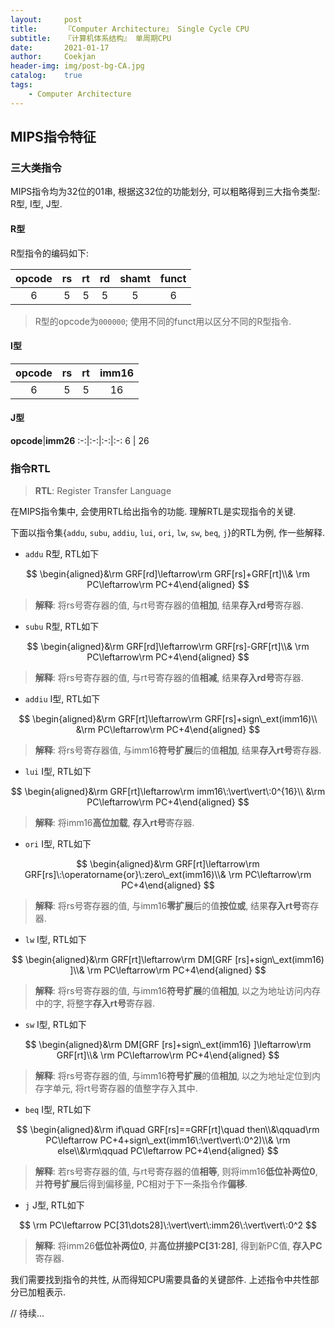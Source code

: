 ```yaml
---	
layout:     post	
title:      『Computer Architecture』 Single Cycle CPU	
subtitle:   『计算机体系结构』 单周期CPU    
date:       2021-01-17	   
author:     Coekjan 
header-img: img/post-bg-CA.jpg	
catalog:    true	
tags:	
    - Computer Architecture  
---
```


## MIPS指令特征

### 三大类指令

MIPS指令均为32位的01串, 根据这32位的功能划分, 可以粗略得到三大指令类型: R型, I型, J型.

#### R型

R型指令的编码如下:

**opcode**|**rs**|**rt**|**rd**|**shamt**|**funct**
:-:|:-:|:-:|:-:|:-:|:-:
6 | 5 | 5 | 5 | 5 | 6

> R型的opcode为`000000`; 使用不同的funct用以区分不同的R型指令.

#### I型

**opcode**|**rs**|**rt**|**imm16**
:-:|:-:|:-:|:-:
6 | 5 | 5 | 16

#### J型

**opcode**|**imm26**
:-:|:-:|:-:|:-:
6 | 26

### 指令RTL

> **RTL**: Register Transfer Language

在MIPS指令集中, 会使用RTL给出指令的功能. 理解RTL是实现指令的关键.

下面以指令集{`addu`, `subu`, `addiu`, `lui`, `ori`, `lw`, `sw`, `beq`, `j`}的RTL为例, 作一些解释.

* `addu`
R型, RTL如下

$$
\begin{aligned}&\rm GRF[rd]\leftarrow\rm GRF[rs]+GRF[rt]\\& \rm PC\leftarrow\rm PC+4\end{aligned}
$$

> **解释**: 将rs号寄存器的值, 与rt号寄存器的值**相加**, 结果**存入rd号**寄存器.


* `subu`
R型, RTL如下

$$
\begin{aligned}&\rm GRF[rd]\leftarrow\rm GRF[rs]-GRF[rt]\\& \rm PC\leftarrow\rm PC+4\end{aligned}
$$

> **解释**: 将rs号寄存器的值, 与rt号寄存器的值**相减**, 结果**存入rd号**寄存器.


* `addiu`
I型, RTL如下

$$
\begin{aligned}&\rm GRF[rt]\leftarrow\rm GRF[rs]+sign\_ext(imm16)\\ &\rm PC\leftarrow\rm PC+4\end{aligned}
$$

> **解释**: 将rs号寄存器值, 与imm16**符号扩展**后的值**相加**, 结果**存入rt号**寄存器.


* `lui`
I型, RTL如下

$$
\begin{aligned}&\rm GRF[rt]\leftarrow\rm imm16\:\vert\vert\:0^{16}\\ &\rm PC\leftarrow\rm PC+4\end{aligned}
$$

> **解释**: 将imm16**高位加载**, **存入rt号**寄存器.


* `ori`
I型, RTL如下

$$
\begin{aligned}&\rm GRF[rt]\leftarrow\rm GRF[rs]\:\operatorname{or}\:zero\_ext(imm16)\\& \rm PC\leftarrow\rm PC+4\end{aligned}
$$

> **解释**: 将rs号寄存器的值, 与imm16**零扩展**后的值**按位或**, 结果**存入rt号**寄存器.


* `lw`
I型, RTL如下

$$
\begin{aligned}&\rm GRF[rt]\leftarrow\rm DM[GRF [rs]+sign\_ext(imm16) ]\\& \rm PC\leftarrow\rm PC+4\end{aligned}
$$

> **解释**: 将rs号寄存器的值, 与imm16**符号扩展**的值**相加**, 以之为地址访问内存中的字, 将整字**存入rt号**寄存器.


* `sw`
I型, RTL如下

$$
\begin{aligned}&\rm DM[GRF [rs]+sign\_ext(imm16) ]\leftarrow\rm GRF[rt]\\& \rm PC\leftarrow\rm PC+4\end{aligned}
$$

> **解释**: 将rs号寄存器的值, 与imm16**符号扩展**的值**相加**, 以之为地址定位到内存字单元, 将rt号寄存器的值整字存入其中.


* `beq`
I型, RTL如下

$$
\begin{aligned}&\rm if\quad GRF[rs]==GRF[rt]\quad then\\&\qquad\rm PC\leftarrow PC+4+sign\_ext(imm16\:\vert\vert\:0^2)\\& \rm else\\&\rm\qquad PC\leftarrow PC+4\end{aligned}
$$

> **解释**: 若rs号寄存器的值, 与rt号寄存器的值**相等**, 则将imm16**低位补两位0**, 并**符号扩展**后得到偏移量, PC相对于下一条指令作**偏移**.


* `j`
J型, RTL如下

$$
\rm PC\leftarrow PC[31\dots28]\:\vert\vert\:imm26\:\vert\vert\:0^2
$$

> **解释**: 将imm26**低位补两位0**, 并**高位拼接PC[31:28]**, 得到新PC值, **存入PC**寄存器.



我们需要找到指令的共性, 从而得知CPU需要具备的关键部件. 上述指令中共性部分已加粗表示.

// 待续...